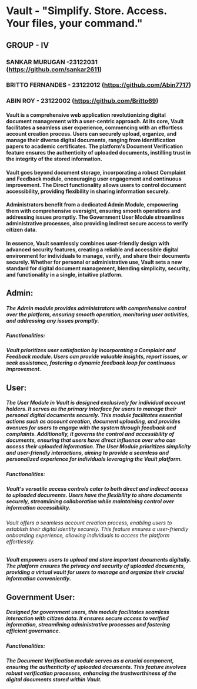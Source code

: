 # Vault -  "Simplify. Store. Access. Your files, your command."
## GROUP - IV
### SANKAR MURUGAN -23122031 (https://github.com/sankar2611)
### BRITTO FERNANDES - 23122012 (https://github.com/Abin7717)
### ABIN ROY - 23122002 (https://github.com/Britto69)


#### Vault is a comprehensive web application revolutionizing digital document management with a user-centric approach. At its core, Vault facilitates a seamless user experience, commencing with an effortless account creation process. Users can securely upload, organize, and manage their diverse digital documents, ranging from identification papers to academic certificates. The platform's Document Verification feature ensures the authenticity of uploaded documents, instilling trust in the integrity of the stored information.

#### Vault goes beyond document storage, incorporating a robust Complaint and Feedback module, encouraging user engagement and continuous improvement. The Direct functionality allows users to control document accessibility, providing flexibility in sharing information securely.

#### Administrators benefit from a dedicated Admin Module, empowering them with comprehensive oversight, ensuring smooth operations and addressing issues promptly. The Government User Module streamlines administrative processes, also providing indirect secure access to verify citizen data.

#### In essence, Vault seamlessly combines user-friendly design with advanced security features, creating a reliable and accessible digital environment for individuals to manage, verify, and share their documents securely. Whether for personal or administrative use, Vault sets a new standard for digital document management, blending simplicity, security, and functionality in a single, intuitive platform.

## Admin: 
#####     The Admin module provides administrators with comprehensive control over the platform, ensuring smooth operation, monitoring user activities, and addressing any issues promptly.
##### Functionalities:
#####                Vault prioritizes user satisfaction by incorporating a Complaint and Feedback module. Users can provide valuable insights, report issues, or seek assistance,  fostering a dynamic feedback loop for continuous improvement.


## User: 
#####    The User Module in Vault is designed exclusively for individual account holders. It serves as the primary interface for users to manage their personal digital documents securely. This module facilitates essential actions such as account creation, document uploading, and provides avenues for users to engage with the system through feedback and complaints. Additionally, it governs the control and accessibility of documents, ensuring that users have direct influence over who can access their uploaded information. The User Module prioritizes simplicity and user-friendly interactions, aiming to provide a seamless and personalized experience for individuals leveraging the Vault platform.

##### Functionalities:
#####                Vault's versatile access controls cater to both direct and indirect access to uploaded documents. Users have the flexibility to share documents securely, streamlining collaboration while maintaining control over information accessibility.
######    Vault offers a seamless account creation process, enabling users to establish their digital identity securely. This feature ensures a user-friendly onboarding experience, allowing individuals to access the platform effortlessly. 
#####     Vault empowers users to upload and store important documents digitally. The platform ensures the privacy and security of uploaded documents, providing a virtual vault for users to manage and organize their crucial information conveniently.



## Government User: 
#####   Designed for government users, this module facilitates seamless interaction with citizen data. It ensures secure access to verified information, streamlining administrative processes and fostering efficient governance.
##### Functionalities:
#####                The Document Verification module serves as a crucial component, ensuring the authenticity of uploaded documents. This feature involves robust verification processes, enhancing the trustworthiness of the digital documents stored within Vault.



                    




